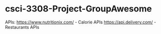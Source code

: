 # csci-3308-Project-GroupAwesome
APIs:
	https://www.nutritionix.com/ - Calorie APIs
	https://api.delivery.com/ - Restaurants APIs